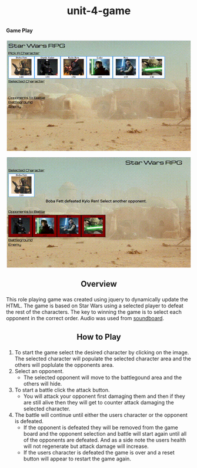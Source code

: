 # **<p align="center" font-size="100px">unit-4-game</p>**

#### Game Play

<p align="center"><img src="assets/images/rpg.gif"></p>

<p align="center"><img src="assets/images/remaining-players.gif"></p>

## <p align="center">Overview</p>

This role playing game was created using jquery to dynamically update the HTML. The game is based on Star Wars using a selected player to defeat the rest of the characters. The key to winning the game is to select each opponent in the correct order. Audio was used from [soundboard](https://www.soundboard.com/sb/starwarsfx).

## <p align="center">How to Play</p>

1. To start the game select the desired character by clicking on the image. The selected character will populate the selected character area and the others will poplulate the opponents area.
2. Select an opponent.
   - The selected opponent will move to the battlegound area and the others will hide.
3. To start a battle click the attack button.
   - You will attack your opponent first damaging them and then if they are still alive then they will get to counter attack damaging the selected character.
4. The battle will continue until either the users character or the opponent is defeated.
   - If the opponent is defeated they will be removed from the game board and the opponent selection and battle will start again until all of the opponents are defeated. And as a side note the users health will not regenerate but attack damage will increase.
   - If the users character is defeated the game is over and a reset button will appear to restart the game again.
